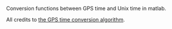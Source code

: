 Conversion functions between GPS time and Unix time in matlab.

All credits to [the GPS time conversion algorithm](https://www.andrews.edu/~tzs/timeconv/timealgorithm.html).
